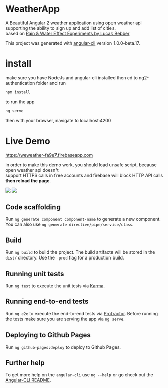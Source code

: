 # WeatherApp

A Beautiful Angular 2 weather application using open weather api supporting the ability to sign up and add list of cities.<br>
based on <a href="http://tympanus.net/codrops/2015/11/04/rain-water-effect-experiments/">Rain & Water Effect Experiments by Lucas Bebber</a>

This project was generated with [angular-cli](https://github.com/angular/angular-cli) version 1.0.0-beta.17.

# install
make sure you have NodeJs and angular-cli installed then cd to ng2-authentication folder and run
```bash
npm install 
```
to run the app 
```bash
ng serve 
```
then with your browser, navigate to localhost:4200 

# Live Demo

https://weweather-fa9e7.firebaseapp.com

in order to make this demo work, you should load unsafe script, because open weather api doesn't<br>
support HTTPS calls in free accounts and firebase will block HTTP API calls <strong>then reload the page</strong>.

<img src="https://www.aamc.org/linkableblob/444400-1/data/chrometrouble-data.jpg"></img>
<img src="https://askdrexel.drexel.edu/ci/fattach/get/119540/0/filename/Enable1.jpg"></img>


## Code scaffolding

Run `ng generate component component-name` to generate a new component. You can also use `ng generate directive/pipe/service/class`.

## Build

Run `ng build` to build the project. The build artifacts will be stored in the `dist/` directory. Use the `-prod` flag for a production build.

## Running unit tests

Run `ng test` to execute the unit tests via [Karma](https://karma-runner.github.io).

## Running end-to-end tests

Run `ng e2e` to execute the end-to-end tests via [Protractor](http://www.protractortest.org/). 
Before running the tests make sure you are serving the app via `ng serve`.

## Deploying to Github Pages

Run `ng github-pages:deploy` to deploy to Github Pages.

## Further help

To get more help on the `angular-cli` use `ng --help` or go check out the [Angular-CLI README](https://github.com/angular/angular-cli/blob/master/README.md).
